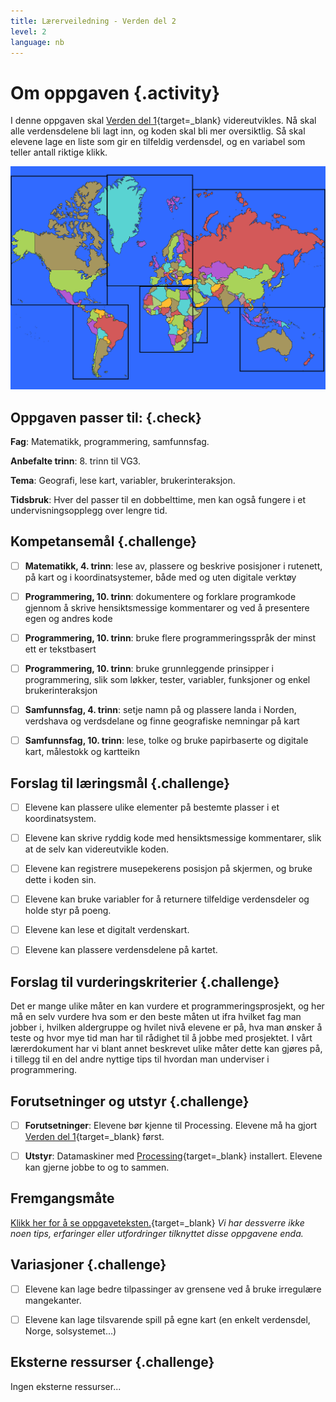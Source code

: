```yaml
---
title: Lærerveiledning - Verden del 2
level: 2
language: nb
---
```



# Om oppgaven {.activity}

I denne oppgaven skal [Verden del
1](../verden_del1/verden_del1.html){target=_blank} videreutvikles. Nå skal alle
verdensdelene bli lagt inn, og koden skal bli mer oversiktlig. Så skal elevene
lage en liste som gir en tilfeldig verdensdel, og en variabel som teller antall
riktige klikk.

![Bilde av hele verden](heleVerden.png)

## Oppgaven passer til: {.check}

 __Fag__: Matematikk, programmering, samfunnsfag.

__Anbefalte trinn__: 8. trinn til VG3.

__Tema__: Geografi, lese kart, variabler, brukerinteraksjon.

__Tidsbruk__: Hver del passer til en dobbelttime, men kan også fungere i et
undervisningsopplegg over lengre tid.

## Kompetansemål {.challenge}

- [ ] __Matematikk, 4. trinn__: lese av, plassere og beskrive posisjoner i
      rutenett, på kart og i koordinatsystemer, både med og uten digitale
      verktøy

- [ ] __Programmering, 10. trinn__: dokumentere og forklare programkode gjennom
      å skrive hensiktsmessige kommentarer og ved å presentere egen og andres
      kode

- [ ] __Programmering, 10. trinn__: bruke flere programmeringsspråk der minst
      ett er tekstbasert

- [ ] __Programmering, 10. trinn__: bruke grunnleggende prinsipper i
      programmering, slik som løkker, tester, variabler, funksjoner og enkel
      brukerinteraksjon

- [ ] __Samfunnsfag, 4. trinn__: setje namn på og plassere landa i Norden,
      verdshava og verdsdelane og finne geografiske nemningar på kart

- [ ] __Samfunnsfag, 10. trinn__: lese, tolke og bruke papirbaserte og digitale
      kart, målestokk og kartteikn

## Forslag til læringsmål {.challenge}

- [ ] Elevene kan plassere ulike elementer på bestemte plasser i et
      koordinatsystem.

- [ ] Elevene kan skrive ryddig kode med hensiktsmessige kommentarer, slik at de
      selv kan videreutvikle koden.

- [ ] Elevene kan registrere musepekerens posisjon på skjermen, og bruke dette i
      koden sin.

- [ ] Elevene kan bruke variabler for å returnere tilfeldige verdensdeler og
      holde styr på poeng.

- [ ] Elevene kan lese et digitalt verdenskart.

- [ ] Elevene kan plassere verdensdelene på kartet.

## Forslag til vurderingskriterier {.challenge}

Det er mange ulike måter en kan vurdere et programmeringsprosjekt, og her må en
selv vurdere hva som er den beste måten ut ifra hvilket fag man jobber i,
hvilken aldergruppe og hvilet nivå elevene er på, hva man ønsker å teste og hvor
mye tid man har til rådighet til å jobbe med prosjektet. I vårt lærerdokument
har vi blant annet beskrevet ulike måter dette kan gjøres på, i tillegg til en
del andre nyttige tips til hvordan man underviser i programmering.

## Forutsetninger og utstyr {.challenge}

- [ ] __Forutsetninger__: Elevene bør kjenne til Processing. Elevene må ha gjort
       [Verden del 1](../verden_del1/verden_del1.html){target=_blank} først.

- [ ] __Utstyr__: Datamaskiner med
       [Processing](https://www.processing.org/download/){target=_blank}
       installert. Elevene kan gjerne jobbe to og to sammen.

## Fremgangsmåte

[Klikk her for å se
oppgaveteksten.](../verden_del1/verden_del1.html){target=_blank} _Vi har
dessverre ikke noen tips, erfaringer eller utfordringer tilknyttet disse
oppgavene enda._

## Variasjoner {.challenge}

- [ ] Elevene kan lage bedre tilpassinger av grensene ved å bruke irregulære
      mangekanter.

- [ ] Elevene kan lage tilsvarende spill på egne kart (en enkelt verdensdel,
      Norge, solsystemet...)

## Eksterne ressurser {.challenge}

Ingen eksterne ressurser...
